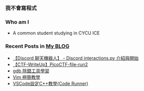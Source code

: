 ### 我不會寫程式

### Who am I
- A common student studying in CYCU ICE

### Recent Posts in [My BLOG](https://ja-errorpro.cf)
<!-- BLOG-POST-LIST:START -->
- [【Discord 聊天機器人】 - Discord interactions.py 介紹與開始](/posts/2022/discordpy2_and_interactions/)
- [【CTF-WriteUp】PicoCTF-file-run2](/posts/2022/ctf_picoctf_file_run2/)
- [gdb 除錯工具學習](/posts/2022/gdb/)
- [Vim 極簡教學](/posts/2022/vim_simple_tutorial/)
- [VSCode設定C++教學&lpar;Code Runner&rpar;](/posts/2022/vscode_cpp_setup/)
<!-- BLOG-POST-LIST:END -->

<!--


- 🔭 I’m currently working on ...
- 🌱 I’m currently learning ...
- 👯 I’m looking to collaborate on ...
- 🤔 I’m looking for help with ...
- 💬 Ask me about ...
- 📫 How to reach me: ...
- 😄 Pronouns: ...
- ⚡ Fun fact: ...
-->
